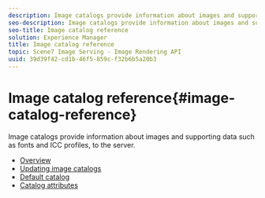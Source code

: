 ```yaml
---
description: Image catalogs provide information about images and supporting data such as fonts and ICC profiles, to the server.
seo-description: Image catalogs provide information about images and supporting data such as fonts and ICC profiles, to the server.
seo-title: Image catalog reference
solution: Experience Manager
title: Image catalog reference
topic: Scene7 Image Serving - Image Rendering API
uuid: 39d39f42-cd1b-46f5-859c-f32b6b5a20b3
---
```


# Image catalog reference{#image-catalog-reference}

Image catalogs provide information about images and supporting data such as fonts and ICC profiles, to the server.

* [Overview](c-overview.md)
* [Updating image catalogs](*c-updating-image-catalogs.md)
* [Default catalog](*c-default-catalog.md)
* [Catalog attributes](*c-catalog-attributes/c-catalog-attributes.md)
